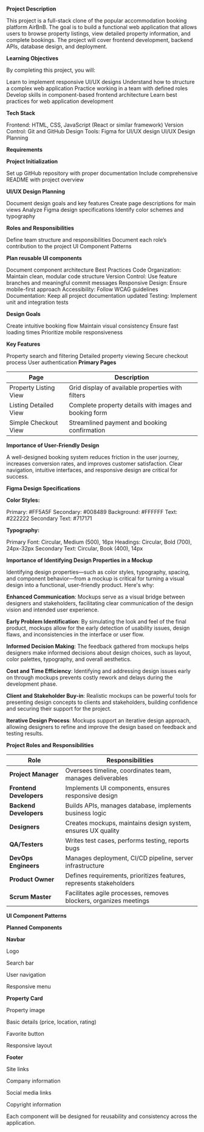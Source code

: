 **Project Description**

This project is a full-stack clone of the popular accommodation booking platform AirBnB. The goal is to build a functional web application that allows users to browse property listings, view detailed property information, and complete bookings. The project will cover frontend development, backend APIs, database design, and deployment.

**Learning Objectives**

By completing this project, you will:

Learn to implement responsive UI/UX designs
Understand how to structure a complex web application
Practice working in a team with defined roles
Develop skills in component-based frontend architecture
Learn best practices for web application development

**Tech Stack**

Frontend: HTML, CSS, JavaScript (React or similar framework)
Version Control: Git and GitHub
Design Tools: Figma for UI/UX design
UI/UX Design Planning

**Requirements**

**Project Initialization**

Set up GitHub repository with proper documentation
Include comprehensive README with project overview

**UI/UX Design Planning**

Document design goals and key features
Create page descriptions for main views
Analyze Figma design specifications
Identify color schemes and typography

**Roles and Responsibilities**

Define team structure and responsibilities
Document each role’s contribution to the project
UI Component Patterns

**Plan reusable UI components**

Document component architecture
Best Practices
Code Organization: Maintain clean, modular code structure
Version Control: Use feature branches and meaningful commit messages
Responsive Design: Ensure mobile-first approach
Accessibility: Follow WCAG guidelines
Documentation: Keep all project documentation updated
Testing: Implement unit and integration tests

**Design Goals**

Create intuitive booking flow
Maintain visual consistency
Ensure fast loading times
Prioritize mobile responsiveness

**Key Features**

Property search and filtering
Detailed property viewing
Secure checkout process
User authentication
**Primary Pages**

| Page                   | Description                                                  |
|------------------------|--------------------------------------------------------------|
| Property Listing View  | Grid display of available properties with filters            |
| Listing Detailed View  | Complete property details with images and booking form       |
| Simple Checkout View   | Streamlined payment and booking confirmation                 |

**Importance of User-Friendly Design**

A well-designed booking system reduces friction in the user journey, increases conversion rates, and improves customer satisfaction. Clear navigation, intuitive interfaces, and responsive design are critical for success.

**Figma Design Specifications**

**Color Styles:**

Primary: #FF5A5F
Secondary: #008489
Background: #FFFFFF
Text: #222222
Secondary Text: #717171

**Typography:**

Primary Font: Circular, Medium (500), 16px
Headings: Circular, Bold (700), 24px-32px
Secondary Text: Circular, Book (400), 14px

**Importance of Identifying Design Properties in a Mockup**

Identifying design properties—such as color styles, typography, spacing, and component behavior—from a mockup is critical for turning a visual design into a functional, user-friendly product. Here's why:

**Enhanced Communication**: Mockups serve as a visual bridge between designers and stakeholders, facilitating clear communication of the design vision and intended user experience. 

**Early Problem Identification**: By simulating the look and feel of the final product, mockups allow for the early detection of usability issues, design flaws, and inconsistencies in the interface or user flow. 

**Informed Decision Making**: The feedback gathered from mockups helps designers make informed decisions about design choices, such as layout, color palettes, typography, and overall aesthetics. 

**Cost and Time Efficiency**: Identifying and addressing design issues early on through mockups prevents costly rework and delays during the development phase. 

**Client and Stakeholder Buy-in**: Realistic mockups can be powerful tools for presenting design concepts to clients and stakeholders, building confidence and securing their support for the project. 

**Iterative Design Process**: Mockups support an iterative design approach, allowing designers to refine and improve the design based on feedback and testing results. 

**Project Roles and Responsibilities**

| Role                    | Responsibilities                                                              |
|--------------------     |-------------------------------------------------------------------------------|
| **Project Manager**     | Oversees timeline, coordinates team, manages deliverables                     |
| **Frontend Developers** | Implements UI components, ensures responsive design                           |
| **Backend Developers**  | Builds APIs, manages database, implements business logic                      |
| **Designers**           | Creates mockups, maintains design system, ensures UX quality                  |
| **QA/Testers**          | Writes test cases, performs testing, reports bugs                             |
| **DevOps Engineers**    | Manages deployment, CI/CD pipeline, server infrastructure                     |
| **Product Owner**       | Defines requirements, prioritizes features, represents stakeholders           |
| **Scrum Master**        | Facilitates agile processes, removes blockers, organizes meetings             |

**UI Component Patterns**

**Planned Components**

**Navbar**

Logo

Search bar

User navigation

Responsive menu

**Property Card**

Property image

Basic details (price, location, rating)

Favorite button

Responsive layout

**Footer**

Site links

Company information

Social media links

Copyright information


Each component will be designed for reusability and consistency across the application.
